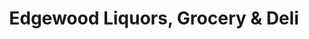 ---
title: "Edgewood Liquors, Grocery & Deli"
url: /edgewood/edgewood-liquors-grocery-und-deli/
shop: Spirituosen
---